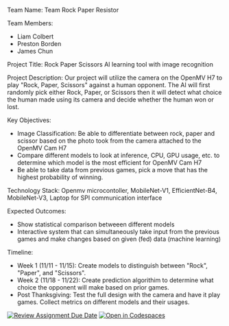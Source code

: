 
Team Name: 
Team Rock Paper Resistor

Team Members:
- Liam Colbert
- Preston Borden
- James Chun

Project Title:
Rock Paper Scissors AI learning tool with image recognition

Project Description:
Our project will utilize the camera on the OpenMV H7 to play "Rock, Paper, Scissors" against a human opponent. The AI will first randomly pick either Rock, Paper, or Scissors then it will detect what choice the human made using its camera and decide whether the human won or lost.

Key Objectives:
- Image Classification: Be able to differentiate between rock, paper and scissor based on the photo took from the camera attached to the OpenMV Cam H7
- Compare different models to look at inference, CPU, GPU usage, etc. to determine which model is the most efficient for OpenMV Cam H7
- Be able to take data from previous games, pick a move that has the highest probability of winning.

Technology Stack:
Openmv microcontoller, MobileNet-V1, EfficientNet-B4, MobileNet-V3, Laptop for SPI communication interface

Expected Outcomes:
- Show statistical comparison betweeen different models 
- Interactive system that can simultaneously take input from the previous games and make changes based on given (fed) data (machine learning)


Timeline:
- Week 1 (11/11 - 11/15): Create models to distinguish between "Rock", "Paper", and "Scissors".
- Week 2 (11/18 - 11/22): Create prediction algorithim to determine what choice the opponent will make based on prior games.
- Post Thanksgiving: Test the full design with the camera and have it play games. Collect metrics on different models and their usages. 

[![Review Assignment Due Date](https://classroom.github.com/assets/deadline-readme-button-22041afd0340ce965d47ae6ef1cefeee28c7c493a6346c4f15d667ab976d596c.svg)](https://classroom.github.com/a/Buol6fpg)
[![Open in Codespaces](https://classroom.github.com/assets/launch-codespace-2972f46106e565e64193e422d61a12cf1da4916b45550586e14ef0a7c637dd04.svg)](https://classroom.github.com/open-in-codespaces?assignment_repo_id=16852376)
